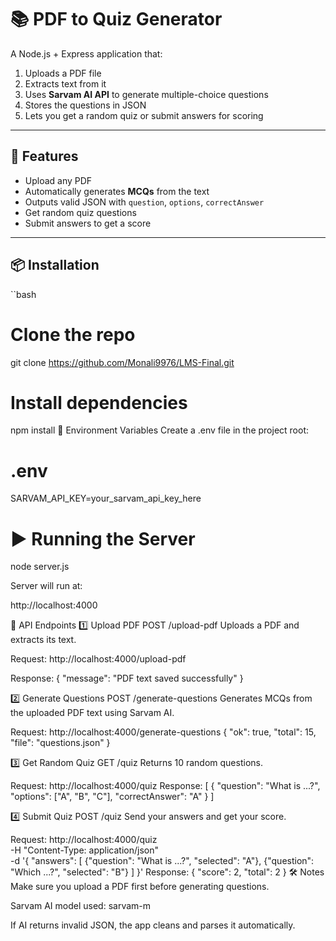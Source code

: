 # 📚 PDF to Quiz Generator

A Node.js + Express application that:
1. Uploads a PDF file
2. Extracts text from it
3. Uses **Sarvam AI API** to generate multiple-choice questions
4. Stores the questions in JSON
5. Lets you get a random quiz or submit answers for scoring

---

## 🚀 Features
- Upload any PDF
- Automatically generates **MCQs** from the text
- Outputs valid JSON with `question`, `options`, `correctAnswer`
- Get random quiz questions
- Submit answers to get a score

---

## 📦 Installation

``bash
# Clone the repo
git clone https://github.com/Monali9976/LMS-Final.git

# Install dependencies
npm install
🔑 Environment Variables
Create a .env file in the project root:

# .env
SARVAM_API_KEY=your_sarvam_api_key_here

# ▶️ Running the Server
node server.js

Server will run at:

http://localhost:4000

📌 API Endpoints
1️⃣ Upload PDF
POST /upload-pdf
Uploads a PDF and extracts its text.

Request:
http://localhost:4000/upload-pdf

Response:
{
  "message": "PDF text saved successfully"
}

2️⃣ Generate Questions
POST /generate-questions
Generates MCQs from the uploaded PDF text using Sarvam AI.

Request:
http://localhost:4000/generate-questions
{
  "ok": true,
  "total": 15,
  "file": "questions.json"
}

3️⃣ Get Random Quiz
GET /quiz
Returns 10 random questions.

Request:
http://localhost:4000/quiz
Response:
[
  {
    "question": "What is ...?",
    "options": ["A", "B", "C"],
    "correctAnswer": "A"
  }
]

4️⃣ Submit Quiz
POST /quiz
Send your answers and get your score.

Request:
http://localhost:4000/quiz \
-H "Content-Type: application/json" \
-d '{
  "answers": [
    {"question": "What is ...?", "selected": "A"},
    {"question": "Which ...?", "selected": "B"}
  ]
}'
Response:
{
  "score": 2,
  "total": 2
}
🛠 Notes
Make sure you upload a PDF first before generating questions.

Sarvam AI model used: sarvam-m

If AI returns invalid JSON, the app cleans and parses it automatically.


